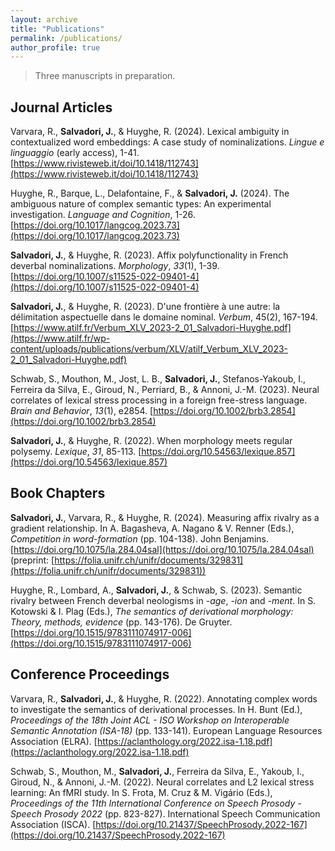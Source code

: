 ```yaml
---
layout: archive
title: "Publications"
permalink: /publications/
author_profile: true
---
```


> Three manuscripts in preparation.

Journal Articles
-----

Varvara, R., **Salvadori, J.**, & Huyghe, R. (2024). Lexical ambiguity in contextualized word embeddings: A case study of nominalizations. *Lingue e linguaggio* (early access), 1-41. [https://www.rivisteweb.it/doi/10.1418/112743](https://www.rivisteweb.it/doi/10.1418/112743)

Huyghe, R., Barque, L., Delafontaine, F., & **Salvadori, J.** (2024). The ambiguous nature of complex semantic types: An experimental investigation. *Language and Cognition*, 1-26. [https://doi.org/10.1017/langcog.2023.73](https://doi.org/10.1017/langcog.2023.73)

**Salvadori, J.**, & Huyghe, R. (2023). Affix polyfunctionality in French deverbal nominalizations. *Morphology*, *33*(1), 1-39. [https://doi.org/10.1007/s11525-022-09401-4](https://doi.org/10.1007/s11525-022-09401-4)

**Salvadori, J.**, & Huyghe, R. (2023). D'une frontière à une autre: la délimitation aspectuelle dans le domaine nominal. *Verbum*, 45(2), 167-194. [https://www.atilf.fr/Verbum_XLV_2023-2_01_Salvadori-Huyghe.pdf](https://www.atilf.fr/wp-content/uploads/publications/verbum/XLV/atilf_Verbum_XLV_2023-2_01_Salvadori-Huyghe.pdf)

Schwab, S., Mouthon, M., Jost, L. B., **Salvadori, J.**, Stefanos-Yakoub, I., Ferreira da Silva, E., Giroud, N., Perriard, B., & Annoni, J.-M. (2023). Neural correlates of lexical stress processing in a foreign free-stress language. *Brain and Behavior*, *13*(1), e2854. [https://doi.org/10.1002/brb3.2854](https://doi.org/10.1002/brb3.2854)

**Salvadori, J.**, & Huyghe, R. (2022). When morphology meets regular polysemy. *Lexique*, *31*, 85-113. [https://doi.org/10.54563/lexique.857](https://doi.org/10.54563/lexique.857)


Book Chapters
-----

**Salvadori, J.**, Varvara, R., & Huyghe, R. (2024). Measuring affix rivalry as a gradient relationship. In 
A. Bagasheva, A. Nagano & V. Renner (Eds.), *Competition in word-formation* (pp. 104-138). John Benjamins. [https://doi.org/10.1075/la.284.04sal](https://doi.org/10.1075/la.284.04sal) (preprint: [https://folia.unifr.ch/unifr/documents/329831](https://folia.unifr.ch/unifr/documents/329831))

Huyghe, R., Lombard, A., **Salvadori, J.**, & Schwab, S. (2023). Semantic rivalry between French deverbal neologisms in *-age*, *-ion* and *-ment*. In S. Kotowski & I. Plag (Eds.), *The semantics of derivational morphology: Theory, methods, evidence* (pp. 143-176). De Gruyter. [https://doi.org/10.1515/9783111074917-006](https://doi.org/10.1515/9783111074917-006)


Conference Proceedings
-----

Varvara, R., **Salvadori, J.**, & Huyghe, R. (2022). Annotating complex words to investigate the semantics of derivational processes. In H. Bunt (Ed.), *Proceedings of the 18th Joint ACL - ISO Workshop on Interoperable Semantic Annotation (ISA-18)* (pp. 133-141). European Language Resources Association (ELRA). [https://aclanthology.org/2022.isa-1.18.pdf](https://aclanthology.org/2022.isa-1.18.pdf)

Schwab, S., Mouthon, M., **Salvadori, J.**, Ferreira da Silva, E., Yakoub, I., Giroud, N., & Annoni, J.-M. (2022). Neural correlates and L2 lexical stress learning: An fMRI study. In S. Frota, M. Cruz & M. Vigário (Eds.), *Proceedings of the 11th International Conference on Speech Prosody - Speech Prosody 2022* (pp. 823-827). International Speech Communication Association (ISCA). [https://doi.org/10.21437/SpeechProsody.2022-167](https://doi.org/10.21437/SpeechProsody.2022-167)
